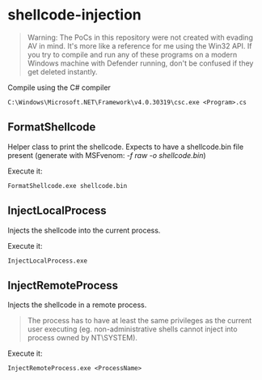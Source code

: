 # shellcode-injection
> Warning: The PoCs in this repository were not created with evading AV in mind. It's more like a reference for me using the Win32 API. If you try to compile and run any of these programs on a modern Windows machine with Defender running, don't be confused if they get deleted instantly.

Compile using the C# compiler
```CMD
C:\Windows\Microsoft.NET\Framework\v4.0.30319\csc.exe <Program>.cs
```

## FormatShellcode
Helper class to print the shellcode.
Expects to have a shellcode.bin file present (generate with MSFvenom: _-f raw -o shellcode.bin_)

Execute it:
```CMD
FormatShellcode.exe shellcode.bin
```

## InjectLocalProcess
Injects the shellcode into the current process.

Execute it:
```CMD
InjectLocalProcess.exe
```

## InjectRemoteProcess
Injects the shellcode in a remote process.

> The process has to have at least the same privileges as the current user executing (eg. non-administrative shells cannot inject into process owned by NT\SYSTEM).

Execute it:
```CMD
InjectRemoteProcess.exe <ProcessName>
```
